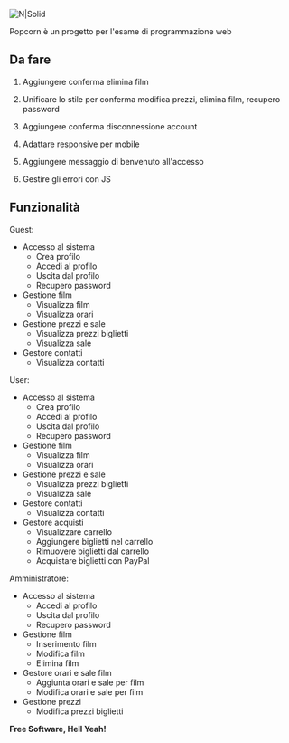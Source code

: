 ![N|Solid](https://cldup.com/1AYvlq29Z3.png)

Popcorn è un progetto per l'esame di programmazione web 

## Da fare
1. Aggiungere conferma elimina film

2. Unificare lo stile per conferma modifica prezzi, elimina film, recupero password

3. Aggiungere conferma disconnessione account

4. Adattare responsive per mobile

5. Aggiungere messaggio di benvenuto all'accesso

6. Gestire gli errori con JS

## Funzionalità
Guest:
  - Accesso al sistema
    - Crea profilo
    - Accedi al profilo
    - Uscita dal profilo
    - Recupero password
  - Gestione film
    - Visualizza film
    - Visualizza orari
  - Gestione prezzi e sale
    - Visualizza prezzi biglietti
    - Visualizza sale
  - Gestore contatti
    - Visualizza contatti
   
User:
  - Accesso al sistema
    - Crea profilo
    - Accedi al profilo
    - Uscita dal profilo
    - Recupero password
  - Gestione film
    - Visualizza film
    - Visualizza orari
  - Gestione prezzi e sale
    - Visualizza prezzi biglietti
    - Visualizza sale
  - Gestore contatti
    - Visualizza contatti  
  - Gestore acquisti
    - Visualizzare carrello
    - Aggiungere biglietti nel carrello
    - Rimuovere biglietti dal carrello
    - Acquistare biglietti con PayPal 
        
    
Amministratore: 
  - Accesso al sistema
    - Accedi al profilo
    - Uscita dal profilo
    - Recupero password
  - Gestione film
    - Inserimento film
    - Modifica film
    - Elimina film
  - Gestore orari e sale film
    - Aggiunta orari e sale per film
    - Modifica orari e sale per film
  - Gestione prezzi 
     - Modifica prezzi biglietti

   
  



**Free Software, Hell Yeah!**

